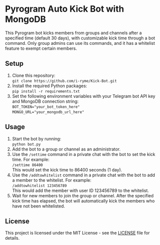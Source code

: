 <h1>Pyrogram Auto Kick Bot with MongoDB</h1>

<p>This Pyrogram bot kicks members from groups and channels after a specified time (default 30 days), with customizable kick time through a bot command. Only group admins can use its commands, and it has a whitelist feature to exempt certain members.</p2>
<h2>Setup</h2>

<ol>
  <li>Clone this repository:<br>
    <code>git clone https://github.com/i-ryme/Kick-Bot.git</code></li>

  <li>Install the required Python packages:<br>
    <code>pip install -r requirements.txt</code></li>

  <li>Set the following environment variables with your Telegram bot API key and MongoDB connection string:<br>
    <code>BOT_TOKEN="your_bot_token_here"</code><br>
    <code>MONGO_URL="your_mongodb_url_here"</code></li>
</ol>

<h2>Usage</h2>

<ol>
  <li>Start the bot by running:<br>
    <code>python bot.py</code></li>

  <li>Add the bot to a group or channel as an administrator.</li>

  <li>Use the <code>/settime</code> command in a private chat with the bot to set the kick time. For example:<br>
    <code>/settime 86400</code><br>
    This would set the kick time to 86400 seconds (1 day).</li>

  <li>Use the <code>/addtowhitelist</code> command in a private chat with the bot to add a member to the whitelist. For example:<br>
    <code>/addtowhitelist 123456789</code><br>
    This would add the member with user ID 123456789 to the whitelist.</li>

  <li>Wait for new members to join the group or channel. After the specified kick time has elapsed, the bot will automatically kick the members who have not been whitelisted.</li>
</ol>

<h2>License</h2>

<p>This project is licensed under the MIT License - see the <a href="LICENSE">LICENSE</a> file for details.</p>
